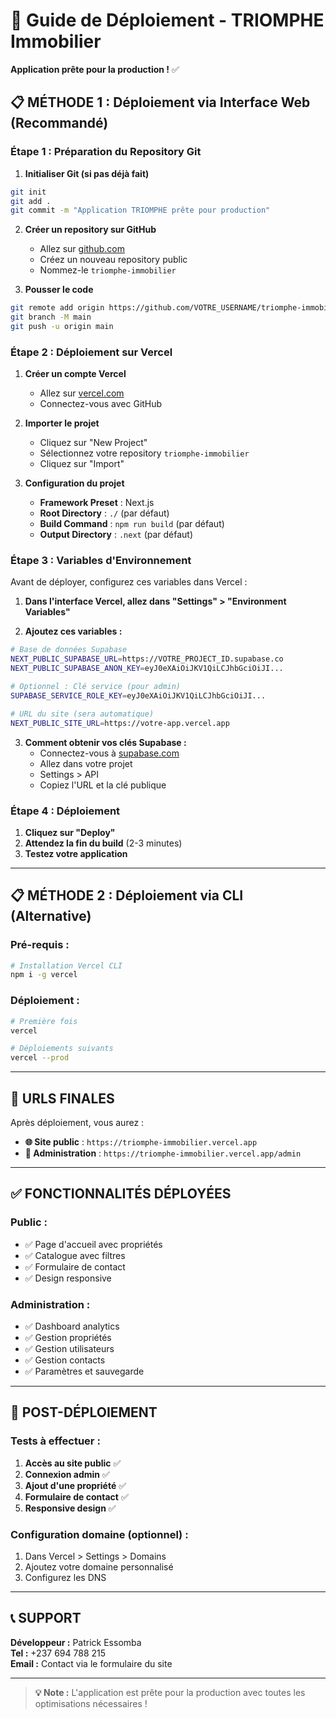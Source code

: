 # 🚀 Guide de Déploiement - TRIOMPHE Immobilier

**Application prête pour la production !** ✅

## 📋 **MÉTHODE 1 : Déploiement via Interface Web (Recommandé)**

### **Étape 1 : Préparation du Repository Git**

1. **Initialiser Git (si pas déjà fait)**
```bash
git init
git add .
git commit -m "Application TRIOMPHE prête pour production"
```

2. **Créer un repository sur GitHub**
   - Allez sur [github.com](https://github.com)
   - Créez un nouveau repository public
   - Nommez-le `triomphe-immobilier`

3. **Pousser le code**
```bash
git remote add origin https://github.com/VOTRE_USERNAME/triomphe-immobilier.git
git branch -M main
git push -u origin main
```

### **Étape 2 : Déploiement sur Vercel**

1. **Créer un compte Vercel**
   - Allez sur [vercel.com](https://vercel.com)
   - Connectez-vous avec GitHub

2. **Importer le projet**
   - Cliquez sur "New Project"
   - Sélectionnez votre repository `triomphe-immobilier`
   - Cliquez sur "Import"

3. **Configuration du projet**
   - **Framework Preset** : Next.js
   - **Root Directory** : `./` (par défaut)
   - **Build Command** : `npm run build` (par défaut)
   - **Output Directory** : `.next` (par défaut)

### **Étape 3 : Variables d'Environnement**

Avant de déployer, configurez ces variables dans Vercel :

1. **Dans l'interface Vercel, allez dans "Settings" > "Environment Variables"**

2. **Ajoutez ces variables :**

```bash
# Base de données Supabase
NEXT_PUBLIC_SUPABASE_URL=https://VOTRE_PROJECT_ID.supabase.co
NEXT_PUBLIC_SUPABASE_ANON_KEY=eyJ0eXAiOiJKV1QiLCJhbGciOiJI...

# Optionnel : Clé service (pour admin)
SUPABASE_SERVICE_ROLE_KEY=eyJ0eXAiOiJKV1QiLCJhbGciOiJI...

# URL du site (sera automatique)
NEXT_PUBLIC_SITE_URL=https://votre-app.vercel.app
```

3. **Comment obtenir vos clés Supabase :**
   - Connectez-vous à [supabase.com](https://supabase.com)
   - Allez dans votre projet
   - Settings > API
   - Copiez l'URL et la clé publique

### **Étape 4 : Déploiement**

1. **Cliquez sur "Deploy"**
2. **Attendez la fin du build** (2-3 minutes)
3. **Testez votre application**

---

## 📋 **MÉTHODE 2 : Déploiement via CLI (Alternative)**

### **Pré-requis :**
```bash
# Installation Vercel CLI
npm i -g vercel
```

### **Déploiement :**
```bash
# Première fois
vercel

# Déploiements suivants
vercel --prod
```

---

## 🎯 **URLS FINALES**

Après déploiement, vous aurez :

- **🌐 Site public** : `https://triomphe-immobilier.vercel.app`
- **👤 Administration** : `https://triomphe-immobilier.vercel.app/admin`

---

## ✅ **FONCTIONNALITÉS DÉPLOYÉES**

### **Public :**
- ✅ Page d'accueil avec propriétés
- ✅ Catalogue avec filtres
- ✅ Formulaire de contact
- ✅ Design responsive

### **Administration :**
- ✅ Dashboard analytics
- ✅ Gestion propriétés
- ✅ Gestion utilisateurs
- ✅ Gestion contacts
- ✅ Paramètres et sauvegarde

---

## 🔧 **POST-DÉPLOIEMENT**

### **Tests à effectuer :**
1. **Accès au site public** ✅
2. **Connexion admin** ✅
3. **Ajout d'une propriété** ✅
4. **Formulaire de contact** ✅
5. **Responsive design** ✅

### **Configuration domaine (optionnel) :**
1. Dans Vercel > Settings > Domains
2. Ajoutez votre domaine personnalisé
3. Configurez les DNS

---

## 📞 **SUPPORT**

**Développeur :** Patrick Essomba  
**Tel :** +237 694 788 215  
**Email :** Contact via le formulaire du site

---

> **💡 Note :** L'application est prête pour la production avec toutes les optimisations nécessaires !
